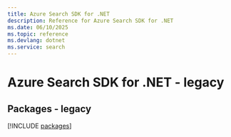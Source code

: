 ```yaml
---
title: Azure Search SDK for .NET
description: Reference for Azure Search SDK for .NET
ms.date: 06/10/2025
ms.topic: reference
ms.devlang: dotnet
ms.service: search
---
```

# Azure Search SDK for .NET - legacy
## Packages - legacy
[!INCLUDE [packages](search-index.md)]